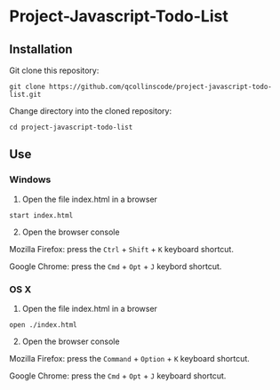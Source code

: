 # Project-Javascript-Todo-List

## Installation

Git clone this repository:

```
git clone https://github.com/qcollinscode/project-javascript-todo-list.git
```

Change directory into the cloned repository:

```
cd project-javascript-todo-list
```

## Use

### Windows

1. Open the file index.html in a browser

```
start index.html
```

2. Open the browser console

Mozilla Firefox: press the `Ctrl` + `Shift` + `K` keyboard shortcut.

Google Chrome: press the `Cmd` + `Opt` + `J` keybord shortcut.

### OS X

1. Open the file index.html in a browser

```
open ./index.html
```

2. Open the browser console

Mozilla Firefox: press the `Command` + `Option` + `K` keyboard shortcut.

Google Chrome: press the `Cmd` + `Opt` + `J` keyboard shortcut. 

